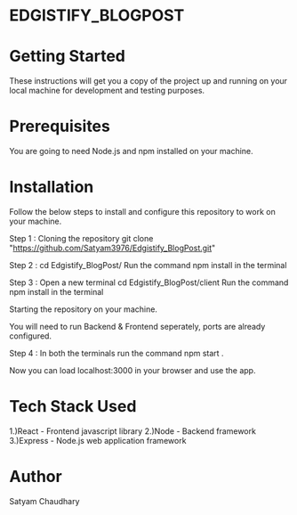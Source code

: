 
# EDGISTIFY_BLOGPOST

# Getting Started
These instructions will get you a copy of the project up and running on your local machine for development and testing purposes.

# Prerequisites
You are going to need Node.js and npm installed on your machine.

# Installation
Follow the below steps to install and configure this repository to work on your machine.

Step 1 : Cloning the repository
        git clone "https://github.com/Satyam3976/Edgistify_BlogPost.git"

Step 2 : cd Edgistify_BlogPost/
         Run the command npm install in the terminal

Step 3 : Open a new terminal 
         cd Edgistify_BlogPost/client 
				 Run the command npm install in the terminal

Starting the repository on your machine.

You will need to run Backend & Frontend seperately, ports are already configured.

Step 4 : In both the terminals run the command npm start .

Now you can load localhost:3000 in your browser and use the app.

# Tech Stack Used
1.)React - Frontend javascript library
2.)Node - Backend framework
3.)Express - Node.js web application framework

# Author
Satyam Chaudhary

